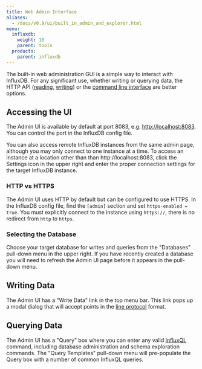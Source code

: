 ```yaml
---
title: Web Admin Interface
aliases:
  - /docs/v0.9/ui/built_in_admin_and_explorer.html
menu:
  influxdb:
    weight: 10
    parent: tools
  products:
    parent: influxdb
---
```


The built-in web administration GUI is a simple way to interact with InfluxDB. For any significant use, whether writing or querying data, the HTTP API ([reading](../guides/querying_data.html), [writing](../guides/writing_data.html)) or the [command line interface](shell.html) are better options.

## Accessing the UI

The Admin UI is available by default at port 8083, e.g. [http://localhost:8083](http://localhost:8083). You can control the port in the InfluxDB config file. 

You can also access remote InfluxDB instances from the same admin page, although you may only connect to one instance at a time. To access an instance at a location other than than http://localhost:8083, click the Settings icon in the upper right and enter the proper connection settings for the target InfluxDB instance.

### HTTP vs HTTPS

The Admin UI uses HTTP by default but can be configured to use HTTPS. In the InfluxDB config file, find the `[admin]` section and set `https-enabled = true`. You must explicitly connect to the instance using `https://`, there is no redirect from `http` to `https`.


### Selecting the Database

Choose your target database for writes and queries from the "Databases" pull-down menu in the upper right. If you have recently created a database you will need to refresh the Admin UI page before it appears in the pull-down menu.

## Writing Data

The Admin UI has a "Write Data" link in the top menu bar. This link pops up a modal dialog that will accept points in the [line protocol](../write_protocols/line.html) format.

## Querying Data

The Admin UI has a "Query" box where you can enter any valid [InfluxQL](../query_language/spec.html) command, including database administration and schema exploration commands. The "Query Templates" pull-down menu will pre-populate the Query box with a number of common InfluxQL queries.
